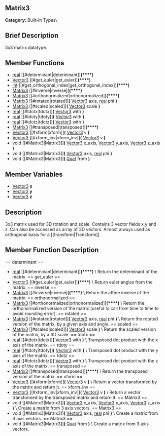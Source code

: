 ##  Matrix3  
**Category:** Built-In Types\\
##  Brief Description  
3x3 matrix datatype.
##  Member Functions 
  * [real](class_real) [[#determinant|determinant]]**(****)**
  * [Vector3](class_vector3) [[#get_euler|get_euler]]**(****)**
  * [int](class_int) [[#get_orthogonal_index|get_orthogonal_index]]**(****)**
  * [Matrix3](class_matrix3) [[#inverse|inverse]]**(****)**
  * [Matrix3](class_matrix3) [[#orthonormalized|orthonormalized]]**(****)**
  * [Matrix3](class_matrix3) [[#rotated|rotated]]**(** [Vector3](class_vector3) axis, [real](class_real) phi **)**
  * [Matrix3](class_matrix3) [[#scaled|scaled]]**(** [Vector3](class_vector3) scale **)**
  * [real](class_real) [[#tdotx|tdotx]]**(** [Vector3](class_vector3) with **)**
  * [real](class_real) [[#tdoty|tdoty]]**(** [Vector3](class_vector3) with **)**
  * [real](class_real) [[#tdotz|tdotz]]**(** [Vector3](class_vector3) with **)**
  * [Matrix3](class_matrix3) [[#transposed|transposed]]**(****)**
  * [Vector3](class_vector3) [[#xform|xform]]**(** [Vector3](class_vector3) v **)**
  * [Vector3](class_vector3) [[#xform_inv|xform_inv]]**(** [Vector3](class_vector3) v **)**
  * void [[#Matrix3|Matrix3]]**(** [Vector3](class_vector3) x_axis, [Vector3](class_vector3) y_axis, [Vector3](class_vector3) z_axis **)**
  * void [[#Matrix3|Matrix3]]**(** [Vector3](class_vector3) axis, [real](class_real) phi **)**
  * void [[#Matrix3|Matrix3]]**(** [Quat](class_quat) from **)**
##  Member Variables  
  * [Vector3](class_vector3) **x**
  * [Vector3](class_vector3) **y**
  * [Vector3](class_vector3) **z**
##  Description  
3x3 matrix used for 3D rotation and scale. Contains 3 vector fields x,y and z. Can also be accessed as array of 3D vectors. Almost always used as orthogonal basis for a [[transform|Transform]].
##  Member Function Description  
==  determinant  ==
  * [real](class_real) [[#determinant|determinant]]**(****)**
\\
Return the determinant of the matrix.
==  get_euler  ==
  * [Vector3](class_vector3) [[#get_euler|get_euler]]**(****)**
\\
Return euler angles from the matrix.
==  inverse  ==
  * [Matrix3](class_matrix3) [[#inverse|inverse]]**(****)**
\\
Return the affine inverse of the matrix.
==  orthonormalized  ==
  * [Matrix3](class_matrix3) [[#orthonormalized|orthonormalized]]**(****)**
\\
Return the orthonormalized version of the matrix (useful to call from time to time to avoid rounding error).
==  rotated  ==
  * [Matrix3](class_matrix3) [[#rotated|rotated]]**(** [Vector3](class_vector3) axis, [real](class_real) phi **)**
\\
Return the rotated version of the matrix, by a given axis and angle.
==  scaled  ==
  * [Matrix3](class_matrix3) [[#scaled|scaled]]**(** [Vector3](class_vector3) scale **)**
\\
Return the scaled version of the matrix, by a 3D scale.
==  tdotx  ==
  * [real](class_real) [[#tdotx|tdotx]]**(** [Vector3](class_vector3) with **)**
\\
Transposed dot product with the x axis of the matrix.
==  tdoty  ==
  * [real](class_real) [[#tdoty|tdoty]]**(** [Vector3](class_vector3) with **)**
\\
Transposed dot product with the y axis of the matrix.
==  tdotz  ==
  * [real](class_real) [[#tdotz|tdotz]]**(** [Vector3](class_vector3) with **)**
\\
Transposed dot product with the z axis of the matrix.
==  transposed  ==
  * [Matrix3](class_matrix3) [[#transposed|transposed]]**(****)**
\\
Return the transposed version of the matrix.
==  xform  ==
  * [Vector3](class_vector3) [[#xform|xform]]**(** [Vector3](class_vector3) v **)**
\\
Return a vector transformed by the matrix and return it.
==  xform_inv  ==
  * [Vector3](class_vector3) [[#xform_inv|xform_inv]]**(** [Vector3](class_vector3) v **)**
\\
Return a vector transformed by the transposed matrix and return it.
==  Matrix3  ==
  * void [[#Matrix3|Matrix3]]**(** [Vector3](class_vector3) x_axis, [Vector3](class_vector3) y_axis, [Vector3](class_vector3) z_axis **)**
\\
Create a matrix from 3 axis vectors.
==  Matrix3  ==
  * void [[#Matrix3|Matrix3]]**(** [Vector3](class_vector3) axis, [real](class_real) phi **)**
\\
Create a matrix from 3 axis vectors.
==  Matrix3  ==
  * void [[#Matrix3|Matrix3]]**(** [Quat](class_quat) from **)**
\\
Create a matrix from 3 axis vectors.
